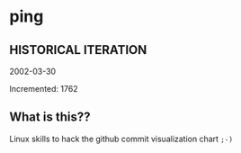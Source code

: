 # ping

## HISTORICAL ITERATION
2002-03-30

Incremented: 1762

## What is this?? 
Linux skills to hack the github commit visualization chart `;-)`
